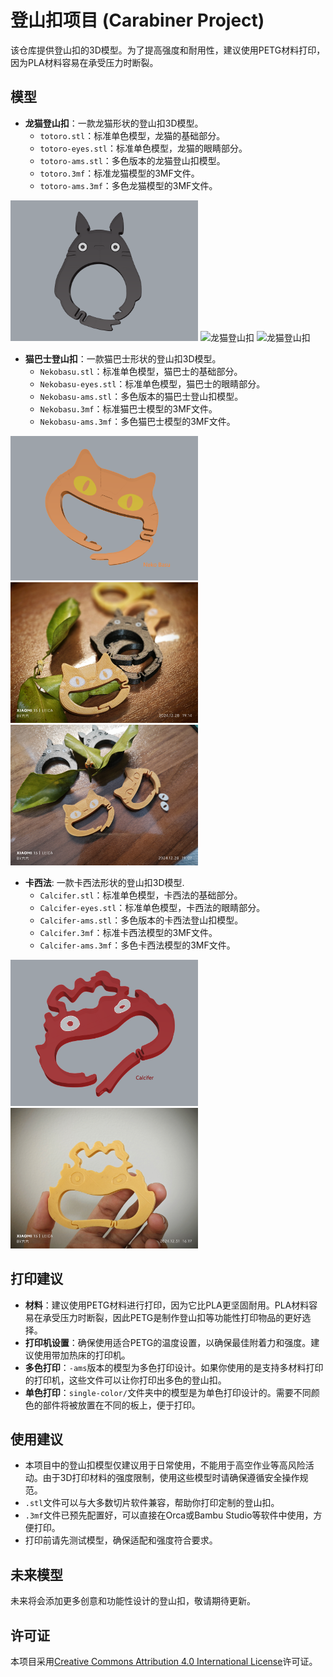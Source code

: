 # 登山扣项目 (Carabiner Project)

该仓库提供登山扣的3D模型。为了提高强度和耐用性，建议使用PETG材料打印，因为PLA材料容易在承受压力时断裂。

## 模型

- **龙猫登山扣**：一款龙猫形状的登山扣3D模型。
  - `totoro.stl`：标准单色模型，龙猫的基础部分。
  - `totoro-eyes.stl`：标准单色模型，龙猫的眼睛部分。
  - `totoro-ams.stl`：多色版本的龙猫登山扣模型。
  - `totoro.3mf`：标准龙猫模型的3MF文件。
  - `totoro-ams.3mf`：多色龙猫模型的3MF文件。

<img src="./assets/Totoro/totoro.png" width="300" alt="龙猫登山扣" />
<img src="./assets/Totoro/totoro-real-shot1.jpg" width="300" alt="龙猫登山扣" />
<img src="./assets/Totoro/totoro-real-shot2.jpg" width="300" alt="龙猫登山扣" />

- **猫巴士登山扣**：一款猫巴士形状的登山扣3D模型。
  - `Nekobasu.stl`：标准单色模型，猫巴士的基础部分。
  - `Nekobasu-eyes.stl`：标准单色模型，猫巴士的眼睛部分。
  - `Nekobasu-ams.stl`：多色版本的猫巴士登山扣模型。
  - `Nekobasu.3mf`：标准猫巴士模型的3MF文件。
  - `Nekobasu-ams.3mf`：多色猫巴士模型的3MF文件。

<img src="./assets/NekoBasu/nekobasu.png" width="300" alt="猫巴士登山扣" />
<img src="./assets/NekoBasu/nekobasu-real-shot1.jpg" width="300" alt="猫巴士登山扣" />
<img src="./assets/NekoBasu/nekobasu-real-shot2.jpg" width="300" alt="猫巴士登山扣" />

- **卡西法**: 一款卡西法形状的登山扣3D模型.
  - `Calcifer.stl`：标准单色模型，卡西法的基础部分。
  - `Calcifer-eyes.stl`：标准单色模型，卡西法的眼睛部分。
  - `Calcifer-ams.stl`：多色版本的卡西法登山扣模型。
  - `Calcifer.3mf`：标准卡西法模型的3MF文件。
  - `Calcifer-ams.3mf`：多色卡西法模型的3MF文件。

<img src="./assets/Calcifer/calcifer.png" width="300" alt="卡西法登山扣" />
<img src="./assets/Calcifer/calcifer-real-shot1.jpg" width="300" alt="卡西法登山扣" />

## 打印建议

- **材料**：建议使用PETG材料进行打印，因为它比PLA更坚固耐用。PLA材料容易在承受压力时断裂，因此PETG是制作登山扣等功能性打印物品的更好选择。
- **打印机设置**：确保使用适合PETG的温度设置，以确保最佳附着力和强度。建议使用带加热床的打印机。
- **多色打印**：`-ams`版本的模型为多色打印设计。如果你使用的是支持多材料打印的打印机，这些文件可以让你打印出多色的登山扣。
- **单色打印**：`single-color/`文件夹中的模型是为单色打印设计的。需要不同颜色的部件将被放置在不同的板上，便于打印。

## 使用建议

- 本项目中的登山扣模型仅建议用于日常使用，不能用于高空作业等高风险活动。由于3D打印材料的强度限制，使用这些模型时请确保遵循安全操作规范。
- `.stl`文件可以与大多数切片软件兼容，帮助你打印定制的登山扣。
- `.3mf`文件已预先配置好，可以直接在Orca或Bambu Studio等软件中使用，方便打印。
- 打印前请先测试模型，确保适配和强度符合要求。

## 未来模型

未来将会添加更多创意和功能性设计的登山扣，敬请期待更新。

## 许可证

本项目采用[Creative Commons Attribution 4.0 International License](https://creativecommons.org/licenses/by/4.0/)许可证。
